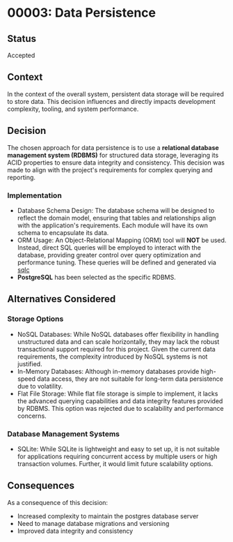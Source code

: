 # 00003: Data Persistence

## Status

Accepted

## Context

In the context of the overall system, persistent data storage will be required to store data. This decision influences and directly impacts development complexity, tooling, and system performance.

## Decision

The chosen approach for data persistence is to use a **relational database management system (RDBMS)** for structured data storage, leveraging its ACID properties to ensure data integrity and consistency. This decision was made to align with the project's requirements for complex querying and reporting.

### Implementation

- Database Schema Design: The database schema will be designed to reflect the domain model, ensuring that tables and relationships align with the application's requirements. Each module will have its own schema to encapsulate its data.
- ORM Usage: An Object-Relational Mapping (ORM) tool will **NOT** be used. Instead, direct SQL queries will be employed to interact with the database, providing greater control over query optimization and performance tuning. These queries will be defined and generated via [sqlc](https://sqlc.dev/)
- **PostgreSQL** has been selected as the specific RDBMS.

## Alternatives Considered

### Storage Options

- NoSQL Databases: While NoSQL databases offer flexibility in handling unstructured data and can scale horizontally, they may lack the robust transactional support required for this project. Given the current data requirements, the complexity introduced by NoSQL systems is not justified.
- In-Memory Databases: Although in-memory databases provide high-speed data access, they are not suitable for long-term data persistence due to volatility.
- Flat File Storage: While flat file storage is simple to implement, it lacks the advanced querying capabilities and data integrity features provided by RDBMS. This option was rejected due to scalability and performance concerns.

### Database Management Systems

- SQLite: While SQLite is lightweight and easy to set up, it is not suitable for applications requiring concurrent access by multiple users or high transaction volumes. Further, it would limit future scalability options.

## Consequences

As a consequence of this decision:

- Increased complexity to maintain the postgres database server
- Need to manage database migrations and versioning
- Improved data integrity and consistency
